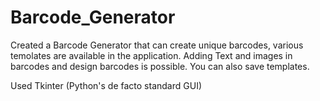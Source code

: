 # Barcode_Generator

Created a Barcode Generator that can create unique barcodes, 
various temolates are available in the application.
Adding Text and images in barcodes and design barcodes is possible.
You can also save templates.

Used Tkinter (Python's de facto standard GUI)
